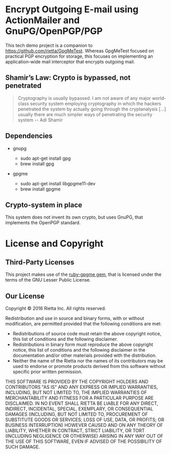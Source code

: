 # Encrypt Outgoing E-mail using ActionMailer and GnuPG/OpenPGP/PGP

This tech demo project is a companion to https://github.com/rietta/GpgMeTest. Whereas GpgMeTest
focused on practical PGP encryption for storage, this focuses on implementing an application-wide
mail interceptor that encrypts outgoing mail.

## Shamir’s Law: Crypto is bypassed, not penetrated
> Cryptography is usually bypassed. I am not aware of any major world-class security system employing cryptography in which the hackers penetrated the system by actually going through the cryptanalysis [...] usually there are much simpler ways of penetrating the security system -- Adi Shamir

## Dependencies
- gnupg
  - sudo apt-get install gpg
  - brew install gpg

- gpgme
  - sudo apt-get install libgpgme11-dev
  - brew install gpgme

## Crypto-system in place
This system does not invent its own crypto, but uses GnuPG, that implements the OpenPGP standard.




# License and Copyright
## Third-Party Licenses
This project makes use of the [ruby-gpgme gem](https://github.com/ueno/ruby-gpgme/), that is licensed under the terms of the GNU Lesser Public License.

## Our License
Copyright © 2016 Rietta Inc. All rights reserved.

Redistribution and use in source and binary forms, with or without modification, are permitted provided that the following conditions are met:
- Redistributions of source code must retain the above copyright notice, this list of conditions and the following disclaimer.
- Redistributions in binary form must reproduce the above copyright notice, this list of conditions and the following disclaimer in the documentation and/or other materials provided with the distribution.
- Neither the name of the Rietta nor the names of its contributors may be used to endorse or promote products derived from this software without specific prior written permission.

THIS SOFTWARE IS PROVIDED BY THE COPYRIGHT HOLDERS AND CONTRIBUTORS "AS IS" AND ANY EXPRESS OR IMPLIED WARRANTIES, INCLUDING, BUT NOT LIMITED TO, THE IMPLIED WARRANTIES OF MERCHANTABILITY AND FITNESS FOR A PARTICULAR PURPOSE ARE DISCLAIMED. IN NO EVENT SHALL RIETTA BE LIABLE FOR ANY DIRECT, INDIRECT, INCIDENTAL, SPECIAL, EXEMPLARY, OR CONSEQUENTIAL DAMAGES (INCLUDING, BUT NOT LIMITED TO, PROCUREMENT OF SUBSTITUTE GOODS OR SERVICES; LOSS OF USE, DATA, OR PROFITS; OR BUSINESS INTERRUPTION) HOWEVER CAUSED AND ON ANY THEORY OF LIABILITY, WHETHER IN CONTRACT, STRICT LIABILITY, OR TORT (INCLUDING NEGLIGENCE OR OTHERWISE) ARISING IN ANY WAY OUT OF THE USE OF THIS SOFTWARE, EVEN IF ADVISED OF THE POSSIBILITY OF SUCH DAMAGE.
